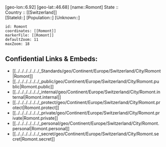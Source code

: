 ﻿---
location: [46.68,6.92] 
mapzoom: [7,12] 
mapmarker: city 
type: City
tags:
- geo/City


SpocWebEntityId: 33752
isDeleted: false
confidential: public

---
[geo-lon::6.92] 
[geo-lat::46.68] 
[name::Romont] 
State ::  
Country :: [[Switzerland]]  
[StateId::] 
[Population::] 
[Unknown::] 


```leaflet
id: Romont
coordinates: [[Romont]] 
markerFile: [[Romont]] 
defaultZoom: 11 
maxZoom: 18
```


## Confidential Links & Embeds: 
- [[../../../../../../_Standards/geo/Continent/Europe/Switzerland/City/Romont|Romont]] 
- [[../../../../../../_public/geo/Continent/Europe/Switzerland/City/Romont.public|Romont.public]] 
- [[../../../../../../_internal/geo/Continent/Europe/Switzerland/City/Romont.internal|Romont.internal]] 
- [[../../../../../../_protect/geo/Continent/Europe/Switzerland/City/Romont.protect|Romont.protect]] 
- [[../../../../../../_private/geo/Continent/Europe/Switzerland/City/Romont.private|Romont.private]] 
- [[../../../../../../_personal/geo/Continent/Europe/Switzerland/City/Romont.personal|Romont.personal]] 
- [[../../../../../../_secret/geo/Continent/Europe/Switzerland/City/Romont.secret|Romont.secret]] 
